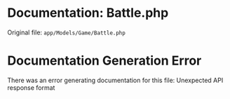 # Documentation: Battle.php

Original file: `app/Models/Game/Battle.php`

# Documentation Generation Error

There was an error generating documentation for this file: Unexpected API response format